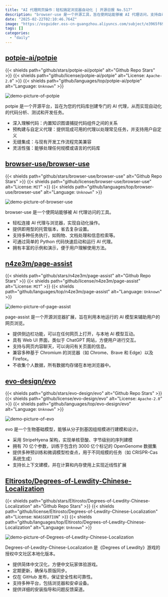 ```yaml
---
title: "AI 代理网页操作：轻松搞定浏览器自动化 | 开源日报 No.517"
description: "browser-use 是一个开源工具，旨在使网站能够被 AI 代理访问，支持自动化操作，提供即用型托管版本，支持多种任务执行，用户可通过简单的 Python 代码快速启动，且附有丰富的示例和演示，便于理解和使用。"
date: "2025-02-22T02:10:46.764Z"
image: "https://osguider.oss-cn-guangzhou.aliyuncs.com/subject/e3965f6952e74f8903560e5dee3a60ef.png"
tags: []
categories:
  - "daily"
---
```


## [potpie-ai/potpie](https://github.com/potpie-ai/potpie)

{{< shields path="github/stars/potpie-ai/potpie" alt="Github Repo Stars" >}} {{< shields path="github/license/potpie-ai/potpie" alt="License: `Apache-2.0`" >}} {{< shields path="github/languages/top/potpie-ai/potpie" alt="Language: `Unknown`" >}}

![demo-picture-of-potpie](https://static.osguider.com/subject/github/potpie-ai/potpie/e0fd282f30b3f34e6214a944aefa7c7e.png)

potpie 是一个开源平台，旨在为您的代码库创建专门的 AI 代理，从而实现自动化的代码分析、测试和开发任务。

- 深入理解代码：内置知识图谱捕捉代码组件之间的关系
- 预构建与自定义代理：提供现成可用的代理以处理常见任务，并支持用户自定义
- 无缝集成：与现有开发工作流程完美兼容
- 灵活性强：能够处理任何规模或语言的代码库
  
## [browser-use/browser-use](https://github.com/browser-use/browser-use)

{{< shields path="github/stars/browser-use/browser-use" alt="Github Repo Stars" >}} {{< shields path="github/license/browser-use/browser-use" alt="License: `MIT`" >}} {{< shields path="github/languages/top/browser-use/browser-use" alt="Language: `Unknown`" >}}

![demo-picture-of-browser-use](https://static.osguider.com/subject/github/browser-use/browser-use/9b1f4532e0a4a07bad4ca27d58558322.png)

browser-use 是一个使网站能够被 AI 代理访问的工具。

- 轻松连接 AI 代理与浏览器，实现自动化操作。
- 提供即用型的托管版本，省去复杂设置。
- 支持多种任务执行，如购物、文档处理和信息检索等。
- 可通过简单的 Python 代码快速启动和运行 AI 代理。
- 拥有丰富的示例和演示，便于用户理解使用方法。
  
## [n4ze3m/page-assist](https://github.com/n4ze3m/page-assist)

{{< shields path="github/stars/n4ze3m/page-assist" alt="Github Repo Stars" >}} {{< shields path="github/license/n4ze3m/page-assist" alt="License: `MIT`" >}} {{< shields path="github/languages/top/n4ze3m/page-assist" alt="Language: `Unknown`" >}}

![demo-picture-of-page-assist](https://static.osguider.com/subject/github/n4ze3m/page-assist/e8bf5b4e326d401caad3f526b8284948.jpg)

page-assist 是一个开源浏览器扩展，旨在利用本地运行的 AI 模型来辅助用户的网页浏览。

- 提供侧边栏功能，可以在任何网页上打开，与本地 AI 模型互动。
- 具有 Web UI 界面，类似于 ChatGPT 网站，方便用户进行交互。
- 支持与网页内容聊天，可以询问有关页面的信息。
- 兼容多种基于 Chromium 的浏览器（如 Chrome、Brave 和 Edge）以及 Firefox。
- 不收集个人数据，所有数据均存储在本地浏览器中。
  
## [evo-design/evo](https://github.com/evo-design/evo)

{{< shields path="github/stars/evo-design/evo" alt="Github Repo Stars" >}} {{< shields path="github/license/evo-design/evo" alt="License: `Apache-2.0`" >}} {{< shields path="github/languages/top/evo-design/evo" alt="Language: `Unknown`" >}}

![demo-picture-of-evo](https://static.osguider.com/subject/github/evo-design/evo/54b0f365577a187642124300b510f636.jpg)

evo 是一个生物基础模型，能够从分子到基因组规模进行建模和设计。

- 采用 StripeHyena 架构，实现单核苷酸、字节级别的序列建模
- 拥有 70 亿个参数，训练于包含约 3000 亿个标记的 OpenGenome 数据集
- 提供多种预训练和微调模型检查点，用于不同规模的任务（如 CRISPR-Cas 系统生成）
- 支持长上下文建模，并在计算和内存使用上实现近线性扩展
  
## [Eltirosto/Degrees-of-Lewdity-Chinese-Localization](https://github.com/Eltirosto/Degrees-of-Lewdity-Chinese-Localization)

{{< shields path="github/stars/Eltirosto/Degrees-of-Lewdity-Chinese-Localization" alt="Github Repo Stars" >}} {{< shields path="github/license/Eltirosto/Degrees-of-Lewdity-Chinese-Localization" alt="License: `NOASSERTION`" >}} {{< shields path="github/languages/top/Eltirosto/Degrees-of-Lewdity-Chinese-Localization" alt="Language: `Unknown`" >}}

![demo-picture-of-Degrees-of-Lewdity-Chinese-Localization](https://static.osguider.com/subject/github/Eltirosto/Degrees-of-Lewdity-Chinese-Localization/9439f62c009bff1fb41237e32edd0590.png)

Degrees-of-Lewdity-Chinese-Localization 是《Degrees of Lewdity》游戏的授权中文社区本地化版本。

- 提供简体中文汉化，方便中文玩家体验游戏。
- 定期更新，确保与原版同步。
- 仅在 GitHub 发布，保证安全性和可靠性。
- 支持多种平台，包括浏览器和安卓设备。
- 提供详细的安装指导和问题反馈渠道。
  
